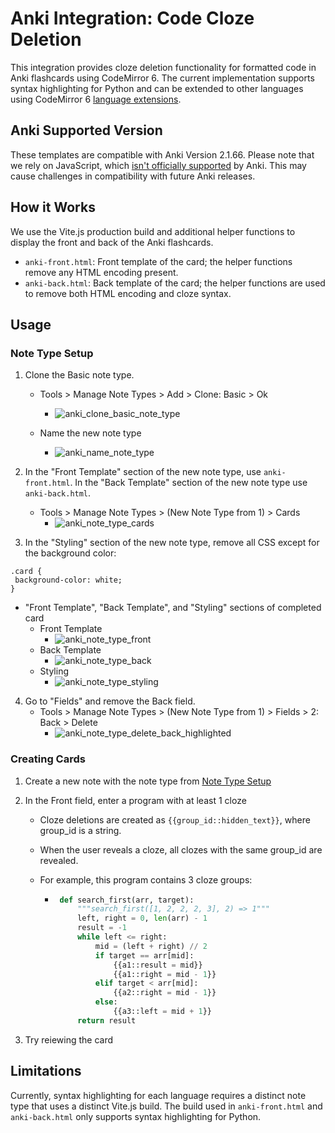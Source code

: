 # Anki Integration: Code Cloze Deletion 
This integration provides cloze deletion functionality for formatted code in Anki flashcards using CodeMirror 6. The current implementation supports syntax highlighting for Python and can be extended to other languages using CodeMirror 6 [language extensions](https://codemirror.net/#languages).

## Anki Supported Version 
These templates are compatible with Anki Version 2.1.66. Please note that we rely on JavaScript, which [isn't officially supported](https://docs.ankiweb.net/templates/styling.html#javascript) by Anki. This may cause challenges in compatibility with future Anki releases.

## How it Works
We use the Vite.js production build and additional helper functions to display the front and back of the Anki flashcards. 

- `anki-front.html`: Front template of the card; the helper functions remove any HTML encoding present. 
- `anki-back.html`: Back template of the card; the helper functions are used to remove both HTML encoding and cloze syntax. 

## Usage
### Note Type Setup
1. Clone the Basic note type.

   - Tools > Manage Note Types > Add > Clone: Basic > Ok
     
      - ![anki_clone_basic_note_type](https://github.com/chan-w/code-cloze/assets/40780153/e3f4dd44-5ede-432e-a720-bd9b2ad29b4c)

   - Name the new note type
     
      - ![anki_name_note_type](https://github.com/chan-w/code-cloze/assets/40780153/a0cd0f0b-28f3-499f-b727-379e0d943ffa)


2. In the "Front Template" section of the new note type, use `anki-front.html`. In the "Back Template" section of the new note type use `anki-back.html`.

   - Tools > Manage Note Types > (New Note Type from 1) > Cards
     - ![anki_note_type_cards](https://github.com/chan-w/code-cloze/assets/40780153/b117fded-babe-42af-8cf9-432ee88515fc)

 


3. In the "Styling" section of the new note type, remove all CSS except for the background color:

```
.card {
 background-color: white;
}
```

   - "Front Template", "Back Template", and "Styling" sections of completed card
      - Front Template
         - ![anki_note_type_front](https://github.com/chan-w/code-cloze/assets/40780153/ac2fd753-14e3-4cda-ac4d-fc9c21e090fb)
      - Back Template
         - ![anki_note_type_back](https://github.com/chan-w/code-cloze/assets/40780153/f2de6323-3640-4cb9-922d-35aa80271b72)
      - Styling
         - ![anki_note_type_styling](https://github.com/chan-w/code-cloze/assets/40780153/78ba5091-e7b7-4142-a55e-53b12c8372ff)


4. Go to "Fields" and remove the Back field.
   - Tools > Manage Note Types > (New Note Type from 1) > Fields > 2: Back > Delete
     - ![anki_note_type_delete_back_highlighted](https://github.com/chan-w/code-cloze/assets/40780153/99812e3d-a4fa-4f42-96b1-0a3ac8a0e11b)
       


### Creating Cards
1. Create a new note with the note type from [Note Type Setup](#note-type-setup)
2. In the Front field, enter a program with at least 1 cloze
   - Cloze deletions are created as `{{group_id::hidden_text}}`, where group_id is a string.
   - When the user reveals a cloze, all clozes with the same group_id are revealed.
   - For example, this program contains 3 cloze groups:
     
      - ```python
         def search_first(arr, target):
             """search_first([1, 2, 2, 2, 3], 2) => 1"""
             left, right = 0, len(arr) - 1
             result = -1
             while left <= right:
                 mid = (left + right) // 2
                 if target == arr[mid]:
                     {{a1::result = mid}}
                     {{a1::right = mid - 1}}
                 elif target < arr[mid]:
                     {{a2::right = mid - 1}}
                 else:
                     {{a3::left = mid + 1}}
             return result
         ```

3. Try reiewing the card 


## Limitations
Currently, syntax highlighting for each language requires a distinct note type that uses a distinct Vite.js build. The build used in `anki-front.html` and `anki-back.html` only supports syntax highlighting for Python.
